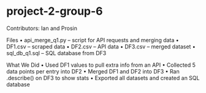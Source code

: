 # project-2-group-6
Contributors: Ian and Prosin

Files
	•	api_merge_q1.py – script for API requests and merging data
	•	DF1.csv – scraped data
	•	DF2.csv – API data
	•	DF3.csv – merged dataset
	•	sql_db_q1.sql – SQL database from DF3

What We Did
	•	Used DF1 values to pull extra info from an API
	•	Collected 5 data points per entry into DF2
	•	Merged DF1 and DF2 into DF3
	•	Ran .describe() on DF3 to show stats
	•	Exported all datasets and created an SQL database

